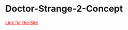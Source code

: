 # Doctor-Strange-2-Concept

<a style="color: red;" href= "encurtador.com.br/suSX4" >Link for the Site</a>
